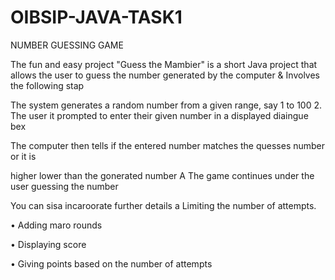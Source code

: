 # OIBSIP-JAVA-TASK1
NUMBER GUESSING GAME

The fun and easy project "Guess the Mambier" is a short Java project that allows the user to guess the number generated by the computer & Involves the following stap

The system generates a random number from a given range, say 1 to 100 2. The user it prompted to enter their given number in a displayed diaingue bex

The computer then tells if the entered number matches the quesses number or it is

higher lower than the gonerated number A The game continues under the user guessing the number

You can sisa incaroorate further details a Limiting the number of attempts.

• Adding maro rounds

• Displaying score

• Giving points based on the number of attempts
